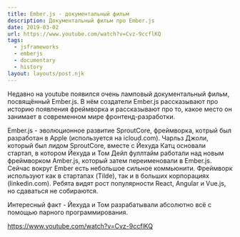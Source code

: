 ```yaml
---
title: Ember.js - документальный фильм
description: Документальный фильм про Ember.js
date: 2019-03-02
url: https://www.youtube.com/watch?v=Cvz-9ccflKQ
tags:
  - jsframeworks
  - emberjs
  - documentary
  - history
layout: layouts/post.njk
---
```

Недавно на youtube появился очень ламповый документальный фильм, посвящённый Ember.js. В нём создатели Ember.js рассказывают про историю появления фреймворка и рассказывают про то, какое место он занимает в современном мире фронтенд-разработки. 

Ember.js - эволюционное развитие SproutCore, фреймворка, котрый был разработан в Apple (используется на icloud.com). Чарльз Джоли, который был лидом SproutCore, вместе с Йехуда Катц основали стартап, в котором Йехуда и Том Дейл фуллтайм работали над новым фреймворком Amber.js, который затем переименовали в Ember.js. Сейчас вокруг Ember есть небольшое сильное коммьюнити. Фреймворк используют как в стартапах (Tilde), так и в больших корпорациях (linkedin.com). Ребята видят рост популярности React, Angular и Vue.js, но сдаваться не собираются.

Интересный факт - Йехуда и Том разрабатывали абсолютно всё с помощью парного программирования.

https://www.youtube.com/watch?v=Cvz-9ccflKQ 
